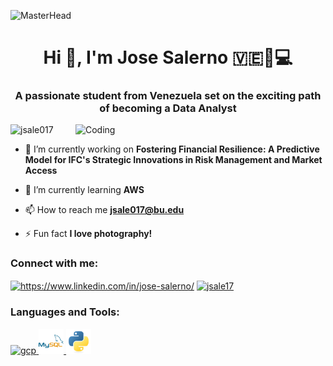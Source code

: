![MasterHead](https://user-images.githubusercontent.com/74038190/241765440-80728820-e06b-4f96-9c9e-9df46f0cc0a5.gif)
<h1 align="center">Hi 👋, I'm Jose Salerno 🇻🇪📸💻</h1>
<h3 align="center">A passionate student from Venezuela set on the exciting path of becoming a Data Analyst</h3>
<img align="right" alt="Coding" width="400" src="https://miro.medium.com/v2/resize:fit:1400/1*VMmvImch6VU5pc2VktY1uw.gif">

<p align="left"> <img src="https://komarev.com/ghpvc/?username=jsale017&label=Profile%20views&color=0e75b6&style=flat" alt="jsale017" /> </p>

- 🔭 I’m currently working on **Fostering Financial Resilience: A Predictive Model for IFC's Strategic Innovations in Risk Management and Market Access**

- 🌱 I’m currently learning **AWS**

- 📫 How to reach me **jsale017@bu.edu**

- ⚡ Fun fact **I love photography!**

<h3 align="left">Connect with me:</h3>
<p align="left">
<a href="https://www.linkedin.com/in/jose-salerno" target="blank"><img align="center" src="https://raw.githubusercontent.com/rahuldkjain/github-profile-readme-generator/master/src/images/icons/Social/linked-in-alt.svg" alt="https://www.linkedin.com/in/jose-salerno/" height="30" width="40" /></a>
<a href="https://instagram.com/jsale17" target="blank"><img align="center" src="https://raw.githubusercontent.com/rahuldkjain/github-profile-readme-generator/master/src/images/icons/Social/instagram.svg" alt="jsale17" height="30" width="40" /></a>
</p>

<h3 align="left">Languages and Tools:</h3>
<p align="left"> <a href="https://cloud.google.com" target="_blank" rel="noreferrer"> <img src="https://www.vectorlogo.zone/logos/google_cloud/google_cloud-icon.svg" alt="gcp" width="40" height="40"/> </a> <a href="https://www.mysql.com/" target="_blank" rel="noreferrer"> <img src="https://raw.githubusercontent.com/devicons/devicon/master/icons/mysql/mysql-original-wordmark.svg" alt="mysql" width="40" height="40"/> </a> <a href="https://www.python.org" target="_blank" rel="noreferrer"> <img src="https://raw.githubusercontent.com/devicons/devicon/master/icons/python/python-original.svg" alt="python" width="40" height="40"/> </a> </p>

